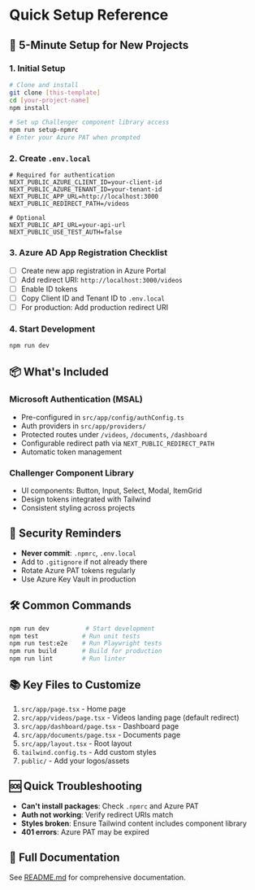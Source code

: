 # Quick Setup Reference

## 🚀 5-Minute Setup for New Projects

### 1. Initial Setup
```bash
# Clone and install
git clone [this-template]
cd [your-project-name]
npm install

# Set up Challenger component library access
npm run setup-npmrc
# Enter your Azure PAT when prompted
```

### 2. Create `.env.local`
```env
# Required for authentication
NEXT_PUBLIC_AZURE_CLIENT_ID=your-client-id
NEXT_PUBLIC_AZURE_TENANT_ID=your-tenant-id
NEXT_PUBLIC_APP_URL=http://localhost:3000
NEXT_PUBLIC_REDIRECT_PATH=/videos

# Optional
NEXT_PUBLIC_API_URL=your-api-url
NEXT_PUBLIC_USE_TEST_AUTH=false
```

### 3. Azure AD App Registration Checklist
- [ ] Create new app registration in Azure Portal
- [ ] Add redirect URI: `http://localhost:3000/videos`
- [ ] Enable ID tokens
- [ ] Copy Client ID and Tenant ID to `.env.local`
- [ ] For production: Add production redirect URI

### 4. Start Development
```bash
npm run dev
```

## 📦 What's Included

### Microsoft Authentication (MSAL)
- Pre-configured in `src/app/config/authConfig.ts`
- Auth providers in `src/app/providers/`
- Protected routes under `/videos`, `/documents`, `/dashboard`
- Configurable redirect path via `NEXT_PUBLIC_REDIRECT_PATH`
- Automatic token management

### Challenger Component Library
- UI components: Button, Input, Select, Modal, ItemGrid
- Design tokens integrated with Tailwind
- Consistent styling across projects

## 🔐 Security Reminders
- **Never commit**: `.npmrc`, `.env.local`
- Add to `.gitignore` if not already there
- Rotate Azure PAT tokens regularly
- Use Azure Key Vault in production

## 🛠️ Common Commands
```bash
npm run dev          # Start development
npm test            # Run unit tests
npm run test:e2e    # Run Playwright tests
npm run build       # Build for production
npm run lint        # Run linter
```

## 📚 Key Files to Customize
1. `src/app/page.tsx` - Home page
2. `src/app/videos/page.tsx` - Videos landing page (default redirect)
3. `src/app/dashboard/page.tsx` - Dashboard page
4. `src/app/documents/page.tsx` - Documents page
5. `src/app/layout.tsx` - Root layout
6. `tailwind.config.ts` - Add custom styles
7. `public/` - Add your logos/assets

## 🆘 Quick Troubleshooting
- **Can't install packages**: Check `.npmrc` and Azure PAT
- **Auth not working**: Verify redirect URIs match
- **Styles broken**: Ensure Tailwind content includes component library
- **401 errors**: Azure PAT may be expired

## 📖 Full Documentation
See [README.md](./README.md) for comprehensive documentation. 